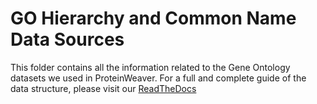 # GO Hierarchy and Common Name Data Sources
This folder contains all the information related to the Gene Ontology datasets we used in ProteinWeaver. For a full and complete guide of the data structure, please visit our [ReadTheDocs](https://reed-compbio.github.io/protein-weaver/data-version/)